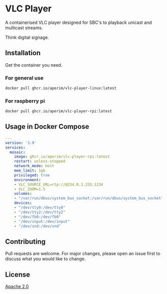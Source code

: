 
# VLC Player

A containerised VLC player designed for SBC's to 
playback unicast and multicast streams.

Think digital signage.

## Installation

Get the container you need.

### For general use

```bash
docker pull ghcr.io/aperim/vlc-player-linux:latest
```

### For raspberry pi

```bash
docker pull ghcr.io/aperim/vlc-player-rpi:latest
```

## Usage in Docker Compose

```yaml
---
version: '3.9'
services:
  mosaic:
    image: ghcr.io/aperim/vlc-player-rpi:latest
    restart: unless-stopped
    network_mode: host
    mem_limit: 1gb
    privileged: true
    environment:
    - VLC_SOURCE_URL=rtp://@234.0.1.255:1234
    - VLC_ZOOM=1.5
    volumes:
    - "/var/run/dbus/system_bus_socket:/var/run/dbus/system_bus_socket"
    devices:
    - "/dev/tty0:/dev/tty0"
    - "/dev/tty2:/dev/tty2"
    - "/dev/fb0:/dev/fb0"
    - "/dev/input:/dev/input"
    - "/dev/snd:/dev/snd"
```

## Contributing

Pull requests are welcome. For major changes, 
please open an issue first to discuss what you 
would like to change.

## License

[Apache 2.0](https://choosealicense.com/licenses/apache-2.0/)